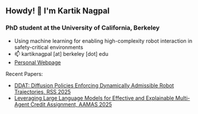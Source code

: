 ## Howdy! 👋 I'm Kartik Nagpal

### PhD student at the University of California, Berkeley
 - Using machine learning for enabling high-complexity robot interaction in safety-critical environments
 - 📫 kartiknagpal [at] berkeley [dot] edu
 - [Personal Webpage](https://kartik-nagpal.github.io/)

Recent Papers:
 - [DDAT: Diffusion Policies Enforcing Dynamically Admissible Robot Trajectories, RSS 2025](https://iconlab.negarmehr.com/DDAT/)
 - [Leveraging Large Language Models for Effective and Explainable Multi-Agent Credit Assignment, AAMAS 2025](https://arxiv.org/abs/2502.16863)

<!--
**Kartik-Nagpal/kartik-nagpal** is a ✨ _special_ ✨ repository because its `README.md` (this file) appears on your GitHub profile.

Here are some ideas to get you started:

- 🔭 I’m currently working on ...
- 🌱 I’m currently learning ...
- 👯 I’m looking to collaborate on ...
- 🤔 I’m looking for help with ...
- 💬 Ask me about ...
- 📫 How to reach me: ...
- 😄 Pronouns: ...
- ⚡ Fun fact: ...
-->
